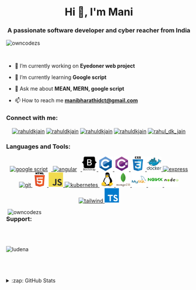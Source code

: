 <h1 align="center">Hi 👋, I'm Mani</h1>
<h3 align="center">A passionate software developer and cyber reacher from India</h3>

<p align="left"> <img src="https://komarev.com/ghpvc/?username=owncodezs&label=Profile%20views&color=0e75b6&style=flat" alt="owncodezs" /> </p>

<!-- <p align="left"> <a href="https://github.com/ryo-ma/github-profile-trophy"><img src="https://github-profile-trophy.vercel.app/?username=owncodezs" alt="owncodezs" /></a> </p> -->

<p align="left"> <a href="https://twitter.com/" target="blank"><img src="https://img.shields.io/twitter/follow/?logo=twitter&style=for-the-badge" alt="" /></a> </p>

- 🔭 I’m currently working on **Eyedoner web project**

- 🌱 I’m currently learning **Google script**

<!-- - 👨‍💻 All of my projects are available at [https://owncodezs.github.io/MMM-Azani/](https://owncodezs.github.io/MMM-Azani/) -->

- 💬 Ask me about **MEAN, MERN, google script**

- 📫 How to reach me **manibharathidct@gmail.com**


<h3 align="left">Connect with me:</h3>
<p align="center">
<a href="https://codepen.io/owncodezs" target="blank"><img align="center" src="https://cdn.jsdelivr.net/npm/simple-icons@3.0.1/icons/codepen.svg" alt="rahuldkjain" height="30" width="40" /></a>
<a href="https://dev.to/owncodezs" target="blank"><img align="center" src="https://cdn.jsdelivr.net/npm/simple-icons@3.0.1/icons/dev-dot-to.svg" alt="rahuldkjain" height="30" width="40" /></a>
<a href="https://twitter.com/rahuldkjain" target="blank"><img align="center" src="https://cdn.jsdelivr.net/npm/simple-icons@3.0.1/icons/twitter.svg" alt="rahuldkjain" height="30" width="40" /></a>
<a href="www.linkedin.com/in/manibharathi-m" target="blank"><img align="center" src="https://cdn.jsdelivr.net/npm/simple-icons@3.0.1/icons/linkedin.svg" alt="rahuldkjain" height="30" width="40" /></a>
<a href="#" target="blank"><img align="center" src="https://cdn.jsdelivr.net/npm/simple-icons@3.0.1/icons/instagram.svg" alt="rahul_dk_jain" height="30" width="40" /></a>
</p>

<h3 align="left" >Languages and Tools:</h3>
<p align="center"> 
  <a href="https://developers.google.com/apps-script/" target="_blank" rel="noreferrer"> 
    <img src="https://www.gstatic.com/images/branding/product/2x/apps_script_48dp.png" style="padding-right:10px;" alt="google script" width="40" height="40"/> </a><a href="https://angular.io" target="_blank" rel="noreferrer"> 
    <img src="https://angular.io/assets/images/logos/angular/angular.svg" style="padding-right:10px;" alt="angular" width="40" height="40"/> </a> <a href="https://getbootstrap.com" target="_blank" rel="noreferrer"> <img src="https://raw.githubusercontent.com/devicons/devicon/master/icons/bootstrap/bootstrap-plain-wordmark.svg" alt="bootstrap" width="40" height="40"/> </a> <a href="https://www.cprogramming.com/" target="_blank" rel="noreferrer"> <img src="https://raw.githubusercontent.com/devicons/devicon/master/icons/c/c-original.svg" alt="c" width="40" height="40"/> </a> <a href="https://www.w3schools.com/cs/" target="_blank" rel="noreferrer"> <img src="https://raw.githubusercontent.com/devicons/devicon/master/icons/csharp/csharp-original.svg" alt="csharp" width="40" height="40"/> </a> <a href="https://www.w3schools.com/css/" target="_blank" rel="noreferrer"> <img src="https://raw.githubusercontent.com/devicons/devicon/master/icons/css3/css3-original-wordmark.svg" alt="css3" width="40" height="40"/> </a> <a href="https://www.docker.com/" target="_blank" rel="noreferrer"> <img src="https://raw.githubusercontent.com/devicons/devicon/master/icons/docker/docker-original-wordmark.svg" alt="docker" width="40" height="40"/> </a> <a href="https://expressjs.com" target="_blank" rel="noreferrer"> <img src="https://expressjs.com/images/express-facebook-share.png" alt="express" width="70" height="40"/> </a> <a href="https://git-scm.com/" target="_blank" rel="noreferrer"> <img src="https://www.vectorlogo.zone/logos/git-scm/git-scm-icon.svg" alt="git" width="40" height="40"/> </a> <a href="https://www.w3.org/html/" target="_blank" rel="noreferrer"> <img src="https://raw.githubusercontent.com/devicons/devicon/master/icons/html5/html5-original-wordmark.svg" alt="html5" width="40" height="40"/> </a> <a href="https://developer.mozilla.org/en-US/docs/Web/JavaScript" target="_blank" rel="noreferrer"> <img src="https://raw.githubusercontent.com/devicons/devicon/master/icons/javascript/javascript-original.svg" alt="javascript" width="40" height="40"/> </a> <a href="https://kubernetes.io" target="_blank" rel="noreferrer"> <img src="https://www.vectorlogo.zone/logos/kubernetes/kubernetes-icon.svg" alt="kubernetes" width="40" height="40"/> </a> <a href="https://www.linux.org/" target="_blank" rel="noreferrer"> <img src="https://raw.githubusercontent.com/devicons/devicon/master/icons/linux/linux-original.svg" alt="linux" width="40" height="40"/> </a> <a href="https://www.mongodb.com/" target="_blank" rel="noreferrer"> <img src="https://raw.githubusercontent.com/devicons/devicon/master/icons/mongodb/mongodb-original-wordmark.svg" alt="mongodb" width="40" height="40"/> </a> <a href="https://www.mysql.com/" target="_blank" rel="noreferrer"> <img src="https://raw.githubusercontent.com/devicons/devicon/master/icons/mysql/mysql-original-wordmark.svg" alt="mysql" width="40" height="40"/> </a> <a href="https://www.nginx.com" target="_blank" rel="noreferrer"> <img  src="https://raw.githubusercontent.com/devicons/devicon/master/icons/nginx/nginx-original.svg" alt="nginx" width="40" height="40"/> </a> <a href="https://nodejs.org" target="_blank" rel="noreferrer"> <img src="https://raw.githubusercontent.com/devicons/devicon/master/icons/nodejs/nodejs-original-wordmark.svg" alt="nodejs" width="40" height="40"/> </a> <a href="https://reactjs.org/" target="_blank" rel="noreferrer"> <imgstyle="padding-right:10px;"  src="https://raw.githubusercontent.com/devicons/devicon/master/icons/react/react-original-wordmark.svg" alt="react" width="40" height="40"/> </a> <a href="https://tailwindcss.com/" target="_blank" rel="noreferrer"> <img src="https://www.vectorlogo.zone/logos/tailwindcss/tailwindcss-icon.svg" alt="tailwind" width="40" height="40"/> </a> <a href="https://www.typescriptlang.org/" target="_blank" rel="noreferrer"> <img src="https://raw.githubusercontent.com/devicons/devicon/master/icons/typescript/typescript-original.svg" alt="typescript" width="40" height="40"/> </a> </p>

<p><img align="right" width="500px" src="https://github-readme-stats.vercel.app/api/top-langs?username=owncodezs&show_icons=true&locale=en&layout=compact" alt="owncodezs" /></p>
<h3 align="left">Support:</h3><br><br>
<p><a href="https://www.buymeacoffee.com/ludena"> <img align="left" src="https://cdn.buymeacoffee.com/buttons/v2/default-yellow.png" height="50" width="210" alt="ludena" /></a></p><br><br><br><br><br>

<!-- 

<p><img align="right" src="https://github-readme-stats.vercel.app/api?username=owncodezs&show_icons=true&locale=en" alt="owncodezs" /></p>

<p><img align="center" src="https://github-readme-streak-stats.herokuapp.com/?user=owncodezs&" alt="owncodezs" /></p> -->
<details><br>
  <summary>:zap: GitHub Stats</summary>
  <img align="left" alt="codeSTACKr's GitHub Stats" width="46%" height="300px" src="https://github-readme-stats.vercel.app/api?username=owncodezs&show_icons=true&hide_border=false&title_color=fa8b00&icon_color=FFE400&bg_color=151515&text_color=ffffff&border_color=7c7d7f" />
  <p><img align="right" width="45%"  height="300px"  src="https://github-readme-streak-stats.herokuapp.com/?user=owncodezs&theme=dark&border_color=0c1a25&border_radius=5.2&fire=DD441" alt="owncodezs" /></p>
</details>
